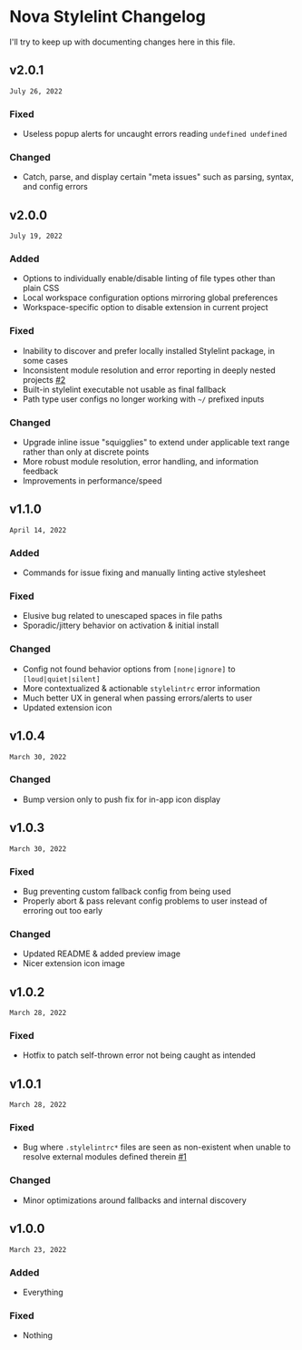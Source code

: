 # Nova Stylelint Changelog
I'll try to keep up with documenting changes here in this file.

## v2.0.1
`July 26, 2022`

### Fixed
- Useless popup alerts for uncaught errors reading `undefined undefined`

### Changed
- Catch, parse, and display certain "meta issues" such as parsing, syntax, and config errors

## v2.0.0
`July 19, 2022`

### Added
- Options to individually enable/disable linting of file types other than plain CSS
- Local workspace configuration options mirroring global preferences
- Workspace-specific option to disable extension in current project

### Fixed
- Inability to discover and prefer locally installed Stylelint package, in some cases
- Inconsistent module resolution and error reporting in deeply nested projects [#2](https://github.com/nlydv/nova-stylelint/issues/2)
- Built-in stylelint executable not usable as final fallback
- Path type user configs no longer working with `~/` prefixed inputs

### Changed
- Upgrade inline issue "squigglies" to extend under applicable text range rather than only at discrete points
- More robust module resolution, error handling, and information feedback
- Improvements in performance/speed

## v1.1.0
`April 14, 2022`

### Added
- Commands for issue fixing and manually linting active stylesheet

### Fixed
- Elusive bug related to unescaped spaces in file paths
- Sporadic/jittery behavior on activation & initial install

### Changed
- Config not found behavior options from `[none|ignore]` to `[loud|quiet|silent]`
- More contextualized & actionable `stylelintrc` error information
- Much better UX in general when passing errors/alerts to user
- Updated extension icon

## v1.0.4
`March 30, 2022`

### Changed
- Bump version only to push fix for in-app icon display

## v1.0.3
`March 30, 2022`

### Fixed
- Bug preventing custom fallback config from being used
- Properly abort & pass relevant config problems to user instead of erroring out too early

### Changed
- Updated README & added preview image
- Nicer extension icon image

## v1.0.2
`March 28, 2022`

### Fixed
- Hotfix to patch self-thrown error not being caught as intended

## v1.0.1
`March 28, 2022`

### Fixed
- Bug where `.stylelintrc*` files are seen as non-existent when unable to resolve external modules defined therein [#1](https://github.com/nlydv/nova-stylelint/issues/1)

### Changed
- Minor optimizations around fallbacks and internal discovery

## v1.0.0
`March 23, 2022`

### Added
- Everything

### Fixed
- Nothing
